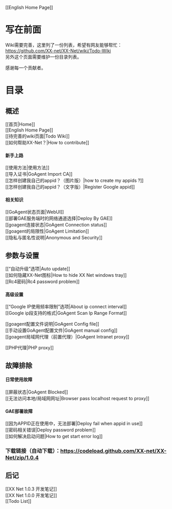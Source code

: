 [[English Home Page]]
# 写在前面
Wiki需要完善，这里列了一份列表，希望有网友能够帮忙：  
https://github.com/XX-net/XX-Net/wiki/Todo-Wiki  <br>
另外这个页面需要维护一份目录列表。  
 
感谢每一个贡献者。  <br>
# 目录
## 概述
[[首页|Home]]<br>
[[English Home Page]]<br>
[[待完善的wiki页面|Todo Wiki]]<br>
[[如何帮助XX-Net？|How to contribute]]<br>
#### 新手上路
[[使用方法|使用方法]]<br>
[[导入证书|GoAgent Import CA]]<br>
[[怎样创建我自己的appid？（图片版）|how to create my appids ?]]<br>
[[怎样创建我自己的appid？（文字版）|Register Google appid]]<br>
#### 相关知识
[[GoAgent状态页面|WebUI]]<br>
[[部署GAE服务端时的网络通道选择|Deploy By GAE]]<br>
[[goagent连接状态|GoAgent Connection status]]<br>
[[goagent的局限性|GoAgent Limitation]]<br>
[[隐私与匿名性说明|Anonymous and Security]]<br>
## 参数与设置
[[“自动升级”选项|Auto update]]<br>
[[如何隐藏XX-Net图标|How to hide XX Net windows tray]]<br>
[[Rc4密码|Rc4 password problem]]<br>
#### 高级设置
[[“Google IP使用频率限制”选项|About ip connect interval]]<br>
[[Google ip段支持的格式|GoAgent Scan Ip Range Format]]

[[goagent配置文件说明|GoAgent Config file]]<br>
[[手动设置GoAgent配置文件|GoAgent manual config]]<br>
[[goagent局域网代理（前置代理）|GoAgent Intranet proxy]]

[[PHP代理|PHP proxy]]<br>
## 故障排除
#### 日常使用故障
[[屏蔽状态|GoAgent Blocked]]<br>
[[无法访问本地/局域网网址|Browser pass localhost request to proxy]]<br>
#### GAE部署故障
[[因为APPID正在使用中，无法部署|Deploy fail when appid in use]]<br>
[[密码相关错误|Deploy password problem]]<br>
[[如何解决启动问题|How to get start error log]]<br>
### 下载链接（自动下载）：https://codeload.github.com/XX-net/XX-Net/zip/1.0.4
## 后记
[[XX Net 1.0.3 开发笔记]]<br>
[[XX Net 1.0.0 开发笔记]]<br>
[[Todo List]]